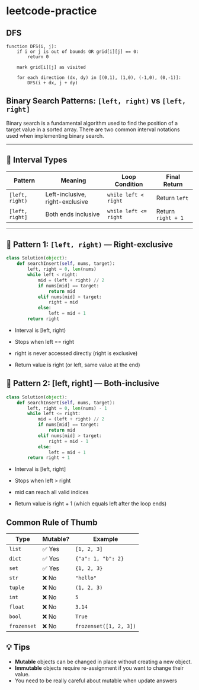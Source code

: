 # leetcode-practice

## DFS

```text
function DFS(i, j):
    if i or j is out of bounds OR grid[i][j] == 0:
        return 0

    mark grid[i][j] as visited

    for each direction (dx, dy) in [(0,1), (1,0), (-1,0), (0,-1)]:
        DFS(i + dx, j + dy)
```

## Binary Search Patterns: `[left, right)` vs `[left, right]`

Binary search is a fundamental algorithm used to find the position of a target value in a sorted array. There are two common interval notations used when implementing binary search.

---

## 📐 Interval Types

| Pattern           | Meaning                                | Loop Condition         | Final Return         |
|------------------|----------------------------------------|------------------------|----------------------|
| `[left, right)`  | Left-inclusive, right-exclusive         | `while left < right`   | Return `left`        |
| `[left, right]`  | Both ends inclusive                     | `while left <= right`  | Return `right + 1`   |

---

## 📘 Pattern 1: `[left, right)` — Right-exclusive

```python
class Solution(object):
    def searchInsert(self, nums, target):
        left, right = 0, len(nums)
        while left < right:
            mid = (left + right) // 2
            if nums[mid] == target:
                return mid
            elif nums[mid] > target:
                right = mid
            else:
                left = mid + 1
        return right
```
- Interval is [left, right)

- Stops when left == right

- right is never accessed directly (right is exclusive)

- Return value is right (or left, same value at the end)

## 📘 Pattern 2: [left, right] — Both-inclusive

```python
class Solution(object):
    def searchInsert(self, nums, target):
        left, right = 0, len(nums) - 1
        while left <= right:
            mid = (left + right) // 2
            if nums[mid] == target:
                return mid
            elif nums[mid] > target:
                right = mid - 1
            else:
                left = mid + 1
        return right + 1
```

- Interval is [left, right]

- Stops when left > right

- mid can reach all valid indices

- Return value is right + 1 (which equals left after the loop ends)


##  Common Rule of Thumb

| Type        | Mutable? | Example                  |
|-------------|----------|--------------------------|
| `list`      | ✅ Yes   | `[1, 2, 3]`              |
| `dict`      | ✅ Yes   | `{"a": 1, "b": 2}`       |
| `set`       | ✅ Yes   | `{1, 2, 3}`              |
| `str`       | ❌ No    | `"hello"`                |
| `tuple`     | ❌ No    | `(1, 2, 3)`              |
| `int`       | ❌ No    | `5`                      |
| `float`     | ❌ No    | `3.14`                   |
| `bool`      | ❌ No    | `True`                   |
| `frozenset` | ❌ No    | `frozenset([1, 2, 3])`   |

## 💡 Tips

- **Mutable** objects can be changed in place without creating a new object.
- **Immutable** objects require re-assignment if you want to change their value.
- You need to be really careful about mutable when update answers 
